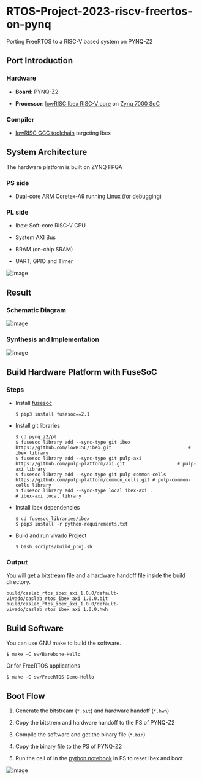 # RTOS-Project-2023-riscv-freertos-on-pynq

Porting FreeRTOS to a RISC-V based system on PYNQ-Z2

## Port Introduction

### Hardware

- **Board**: PYNQ-Z2

- **Processor**: [lowRISC Ibex RISC-V core](https://github.com/lowRISC/ibex) on [Zynq 7000 SoC](https://www.xilinx.com/products/silicon-devices/soc/zynq-7000.html)

### Compiler

- [lowRISC GCC toolchain](https://github.com/lowRISC/lowrisc-toolchains) targeting Ibex

## System Architecture

The hardware platform is built on ZYNQ FPGA

### PS side

- Dual-core ARM Coretex-A9 running Linux (for debugging)

### PL side

- Ibex: Soft-core RISC-V CPU

- System AXI Bus

- BRAM (on-chip SRAM)

- UART, GPIO and Timer

![image](https://github.com/yuyuranium/RTOS-Project-2023-riscv-freertos-on-pynq/assets/79467307/90f93d9e-dacb-4372-a015-3781cbefbcb3)

## 

## Result

### Schematic Diagram

![image](https://github.com/yuyuranium/RTOS-Project-2023-riscv-freertos-on-pynq/assets/79467307/f5dedabd-8453-4b07-9d76-6f4a79b81a12)

### Synthesis and Implementation

![image](https://github.com/yuyuranium/RTOS-Project-2023-riscv-freertos-on-pynq/assets/79467307/1d4aca44-1970-4537-a5f9-85f7a549d9ab)

## Build Hardware Platform with FuseSoC

### Steps

- Install [fusesoc](https://github.com/olofk/fusesoc)
  
  ```
  $ pip3 install fusesoc==2.1
  ```

- Install git libraries
  
  ```
  $ cd pynq_z2/pl
  $ fusesoc library add --sync-type git ibex https://github.com/lowRISC/ibex.git                            # ibex library
  $ fusesoc library add --sync-type git pulp-axi https://github.com/pulp-platform/axi.git                   # pulp-axi library
  $ fusesoc library add --sync-type git pulp-common-cells https://github.com/pulp-platform/common_cells.git # pulp-common-cells library
  $ fusesoc library add --sync-type local ibex-axi .                                                        # ibex-axi local library
  ```

- Install ibex dependencies 
  
  ```
  $ cd fusesoc_libraries/ibex
  $ pip3 install -r python-requirements.txt
  ```

- Build and run vivado Project
  
  ```
  $ bash scripts/build_proj.sh
  ```

### Output

You will get a bitstream file and a hardware handoff file inside the build directory.

```
build/caslab_rtos_ibex_axi_1.0.0/default-vivado/caslab_rtos_ibex_axi_1.0.0.bit
build/caslab_rtos_ibex_axi_1.0.0/default-vivado/caslab_rtos_ibex_axi_1.0.0.hwh
```

## Build Software

You can use GNU make to build the software.

```
$ make -C sw/Barebone-Hello
```

Or for FreeRTOS applications

```
$ make -C sw/FreeRTOS-Demo-Hello
```

## Boot Flow

1. Generate the bitstream (`*.bit`) and hardware handoff (`*.hwh`)

2. Copy the bitstrem and hardware handoff to the PS of PYNQ-Z2

3. Compile the software and get the binary file (`*.bin`)

4. Copy the binary file to the PS of PYNQ-Z2

5. Run the cell of in the [python notebook](https://github.com/yuyuranium/RTOS-Project-2023-riscv-freertos-on-pynq/blob/feat/update-readme/pynq_z2/ps/ibex_ctrl.ipynb) in PS to reset Ibex and boot

![image](https://github.com/yuyuranium/RTOS-Project-2023-riscv-freertos-on-pynq/assets/79467307/d1153f7b-bce9-45f2-a33d-0f00dec12c5a)
